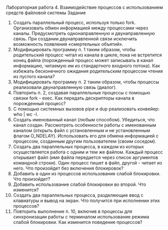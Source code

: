 Лабораторная работа 4. Взаимодействие процессов с использованием средств 
файловой системы
Задание
1. Создать параллельный процесс, используя только fork. Организовать обмен информацией между процессами через каналы. Предусмотреть однонаправленную и двунаправленную связь. При создании двунаправленной связи исключить возможность появления «смертельных объятий».
2. Модифицировать программу п. 1 таким образом, чтобы родительский процесс читал из канала в цикле, пока не встретится конец файла (порожденный процесс может записывать в канал информацию, читаемую им из стандартного входного потока). Как избежать бесконечного ожидания родительским процессом чтения из пустого канала?
3. Модифицировать программу п. 2 таким образом, чтобы процессы реализовали двунаправленную связь (диалог).
4. Повторить п. 2, создавая параллельные процессы с помощью связки fork - exec. Как передать дескрипторы канала в порожденный процесс?
5. С помощью системных вызовов pipe и dup реализовать конвейер: who | wc -l.
6. Создать именованный канал (любым способом). Убедиться, что канал создан. Рассмотреть особенности работы с именованным каналом (открыть файл с установленным и не установленным флагом O_NDELAY). Использовать его для обмена информацией с процессом, созданным другим пользователем (своим соседом).
7. Создать два параллельных процесса, в каждом из которых осуществляется работа с одним и тем же файлом. Каждый процесс открывает файл (имя файла передается через список аргументов командной строки). Один процесс пишет в файл, другой - читает из него. Что произойдет без включения блокировок?
8. Добавить в один из процессов использование слабой блокировки. Что 
произойдет?
9. Добавить использование слабой блокировки во второй. Что изменится?
10. Создать два параллельных процесса, разделяющие ввод с клавиатуры и вывод на экран. Что получится при исполнении этих процессов?
11. Повторить выполнение п. 10, включив в процессы для синхронизации работы с терминалом использование режима слабой блокировки. Как изменится поведение процессов?

